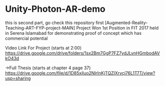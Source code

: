 # Unity-Photon-AR-demo

this is second part, go check this repository first [Augmented-Reality-Teaching-ART-FYP-project-MAIN]
Project Won 1st Position in FIT 2017 held in Serena Islamabad for demonstrating proof of concept which has commercial potential


Video Link For Project (starts at 2:00)
https://drive.google.com/drive/folders/1sx2Bm7GgP7FZ7ydJLvnHGmbodAVkO43d

->Full Thesis (starts at chapter 4 page 37) 
https://drive.google.com/file/d/1D85xjluo2NlrInKjTQZIXrvcj76L1T7T/view?usp=sharing
